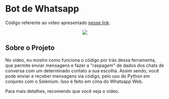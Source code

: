 # Bot de Whatsapp

Código referente ao vídeo apresentado [nesse link](https://youtu.be/yUy81n5vF0k).

<p align="center">
  <a href="https://youtu.be/yUy81n5vF0k"><img src="https://img.youtube.com/vi/yUy81n5vF0k/maxresdefault.jpg"></a>
</p>

## Sobre o Projeto

No vídeo, eu mostro como funciona o código por trás dessa ferramenta, que permite enviar mensagens e fazer a "raspagem" de dados dos chats de conversa com um determinado contato a sua escolha. Assim sendo, você pode enviar e receber mensagens via código, pelo uso do Python em conjunto com o Selenium. Isso é feito em cima do Whatsapp Web.

Para mais detalhes, recomendo que você veja o vídeo.
